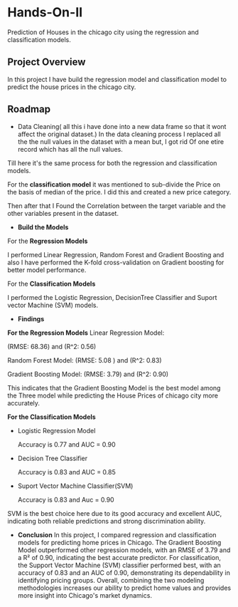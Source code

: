 
# Hands-On-II 

Prediction of Houses in the chicago city using the regression and classification models.



## Project Overview

In this project I have build the regression model and classification model to predict the house prices in the chicago city.

## Roadmap 

- Data Cleaning( all this i have done into a new data frame so that it wont affect the original dataset.)
In the data cleaning process I replaced all the the null values in the dataset with a mean but, I got rid Of one etire record which has all the null values.

Till here it's the same process for both the regression and classification models. 

For the **classification model** it was mentioned to sub-divide the Price on the basis of median of the price. I did this and created a new price category.

Then after that I Found the Correlation between the target variable and the other variables present in the dataset.

- **Build the Models**

For the **Regression Models**

I performed Linear Regression, Random Forest and Gradient Boosting and also I have performed the K-fold cross-validation on Gradient boosting for better model performance.

For the **Classification Models**

I performed the Logistic Regression, DecisionTree Classifier and Suport vector Machine (SVM) models.

- **Findings**


**For the Regression Models**
Linear Regression Model:

(RMSE: 68.36) and (R^2: 0.56)

Random Forest Model: (RMSE: 5.08 ) and (R^2: 0.83)

Gradient Boosting Model: (RMSE: 3.79) and (R^2: 0.90)

This indicates that the Gradient Boosting Model is the best model among the Three model while predicting the House Prices of chicago city more accurately.

**For the Classification Models**


- Logistic Regression Model

  Accuracy is 0.77 and AUC = 0.90

- Decision Tree Classifier

  Accuracy is 0.83 and AUC = 0.85

- Suport Vector Machine Classifier(SVM)

  Accuracy is 0.83 and Auc = 0.90

SVM is the best choice here due to its good accuracy and excellent AUC, indicating both reliable predictions and strong discrimination ability.


- **Conclusion**
In this project, I compared regression and classification models for predicting home prices in Chicago. The Gradient Boosting Model outperformed other regression models, with an RMSE of 3.79 and a R² of 0.90, indicating the best accurate predictor. For classification, the Support Vector Machine (SVM) classifier performed best, with an accuracy of 0.83 and an AUC of 0.90, demonstrating its dependability in identifying pricing groups. Overall, combining the two modeling methodologies increases our ability to predict home values and provides more insight into Chicago's market dynamics.

 




